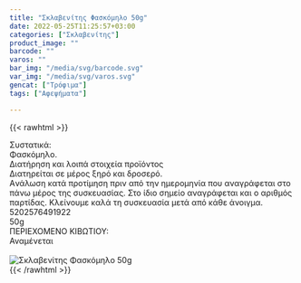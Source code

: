 ```yaml
---
title: "Σκλαβενίτης Φασκόμηλο 50g"
date: 2022-05-25T11:25:57+03:00
categories: ["Σκλαβενίτης"]
product_image: ""
barcode: ""
varos: ""
bar_img: "/media/svg/barcode.svg"
var_img: "/media/svg/varos.svg"
gencat: ["Τρόφιμα"]
tags: ["Αφεψήματα"]

---
```

{{< rawhtml >}}

<div class="sload478"><div class="product"><div id="sistatika">Συστατικά:</div><div class="alltext">Φασκόμηλο.</div><div id="loipa">Διατήρηση και λοιπά στοιχεία προϊόντος</div><div class="alltext">Διατηρείται σε μέρος ξηρό και δροσερό.<br>Aνάλωση κατά προτίμηση πριν από την ημερομηνία που αναγράφεται στο πάνω μέρος της συσκευασίας. Στο ίδιο σημείο αναγράφεται και ο αριθμός παρτίδας. Κλείνουμε καλά τη συσκευασία μετά από κάθε άνοιγμα.<br></div><div id="barcode"><div id="barimage1"></div><span id="bartext">5202576491922</span></div><div id="varos"><div id="varosimage1"></div><span id="varostext">50g</span></div><div id="kivotio">ΠΕΡΙΕΧΟΜΕΝΟ ΚΙΒΩΤΙΟΥ:<br>Αναμένεται</div><br><div class="pimg"><img alt="Σκλαβενίτης Φασκόμηλο 50g" title="Σκλαβενίτης Φασκόμηλο 50g" src="/media/images/sklavenitis-faskomhlo-50g.jpg"></div></div></div>
{{< /rawhtml >}}


